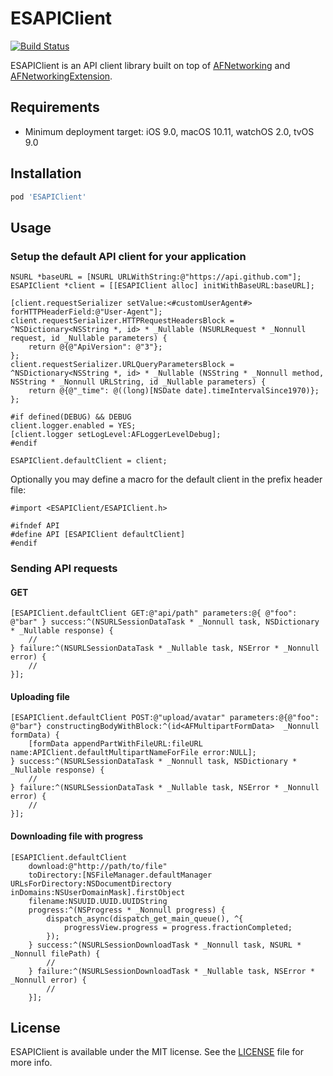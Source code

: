 # ESAPIClient

[![Build Status](https://travis-ci.org/ElfSundae/ESAPIClient.svg)](https://travis-ci.org/ElfSundae/ESAPIClient)

ESAPIClient is an API client library built on top of [AFNetworking](https://github.com/AFNetworking/AFNetworking) and [AFNetworkingExtension](https://github.com/ElfSundae/AFNetworkingExtension).

## Requirements

- Minimum deployment target: iOS 9.0, macOS 10.11, watchOS 2.0, tvOS 9.0

## Installation

```ruby
pod 'ESAPIClient'
```

## Usage

### Setup the default API client for your application

```objc
NSURL *baseURL = [NSURL URLWithString:@"https://api.github.com"];
ESAPIClient *client = [[ESAPIClient alloc] initWithBaseURL:baseURL];

[client.requestSerializer setValue:<#customUserAgent#> forHTTPHeaderField:@"User-Agent"];
client.requestSerializer.HTTPRequestHeadersBlock = ^NSDictionary<NSString *, id> * _Nullable (NSURLRequest * _Nonnull request, id _Nullable parameters) {
    return @{@"ApiVersion": @"3"};
};
client.requestSerializer.URLQueryParametersBlock = ^NSDictionary<NSString *, id> * _Nullable (NSString * _Nonnull method, NSString * _Nonnull URLString, id _Nullable parameters) {
    return @{@"_time": @((long)[NSDate date].timeIntervalSince1970)};
};

#if defined(DEBUG) && DEBUG
client.logger.enabled = YES;
[client.logger setLogLevel:AFLoggerLevelDebug];
#endif

ESAPIClient.defaultClient = client;
```

Optionally you may define a macro for the default client in the prefix header file:

```objc
#import <ESAPIClient/ESAPIClient.h>

#ifndef API
#define API [ESAPIClient defaultClient]
#endif
```

### Sending API requests

#### GET

```objc
[ESAPIClient.defaultClient GET:@"api/path" parameters:@{ @"foo": @"bar" } success:^(NSURLSessionDataTask * _Nonnull task, NSDictionary * _Nullable response) {
    //
} failure:^(NSURLSessionDataTask * _Nullable task, NSError * _Nonnull error) {
    //
}];
```

#### Uploading file

```objc
[ESAPIClient.defaultClient POST:@"upload/avatar" parameters:@{@"foo": @"bar"} constructingBodyWithBlock:^(id<AFMultipartFormData>  _Nonnull formData) {
    [formData appendPartWithFileURL:fileURL name:APIClient.defaultMultipartNameForFile error:NULL];
} success:^(NSURLSessionDataTask * _Nonnull task, NSDictionary * _Nullable response) {
    //
} failure:^(NSURLSessionDataTask * _Nullable task, NSError * _Nonnull error) {
    //
}];
```

#### Downloading file with progress

```objc
[ESAPIClient.defaultClient
    download:@"http://path/to/file"
    toDirectory:[NSFileManager.defaultManager URLsForDirectory:NSDocumentDirectory inDomains:NSUserDomainMask].firstObject
    filename:NSUUID.UUID.UUIDString
    progress:^(NSProgress * _Nonnull progress) {
        dispatch_async(dispatch_get_main_queue(), ^{
            progressView.progress = progress.fractionCompleted;
        });
    } success:^(NSURLSessionDownloadTask * _Nonnull task, NSURL * _Nonnull filePath) {
        //
    } failure:^(NSURLSessionDownloadTask * _Nullable task, NSError * _Nonnull error) {
        //
    }];
```

## License

ESAPIClient is available under the MIT license. See the [LICENSE](LICENSE) file for more info.
